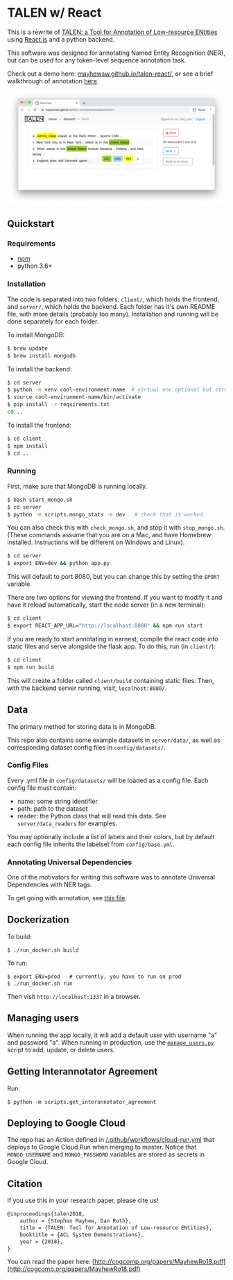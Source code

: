 # TALEN w/ React

This is a rewrite of [TALEN: a Tool for Annotation of Low-resource ENtities](https://github.com/cogcomp/talen) using [React.js](https://reactjs.org/) and a python backend.

This software was designed for annotating Named Entity Recognition (NER), but can be used for any token-level sequence annotation task.


Check out a demo here: [mayhewsw.github.io/talen-react/](https://mayhewsw.github.io/talen-react/), or see a brief walkthrough of annotation [here](https://www.youtube.com/watch?v=LKj4b6m1hoo).

![Screenshot of web interface](/talen-screenshot.png?raw=true "Screenshot")

## Quickstart

### Requirements

- [npm](https://www.npmjs.com/get-npm)
- python 3.6+

### Installation

The code is separated into two folders: `client/`, which holds the frontend, and `server/`, which holds the backend.
Each folder has it's own README file, with more details (probably too many).
Installation and running will be done separately for each folder.

To install MongoDB:

```bash 
$ brew update
$ brew install mongodb
```

To install the backend:

```bash
$ cd server
$ python -m venv cool-environment-name  # virtual env optional but strongly recommended
$ source cool-environment-name/bin/activate
$ pip install -r requirements.txt
cd ..
```

To install the frontend:

```bash
$ cd client
$ npm install
$ cd ..
```

### Running

First, make sure that MongoDB is running locally.

```bash
$ bash start_mongo.sh
$ cd server
$ python -m scripts.mongo_stats -e dev   # check that it worked.
```

You can also check this with `check_mongo.sh`, and stop it with `stop_mongo.sh`. (These commands assume that you 
are on a Mac, and have Homebrew installed. Instructions will be different on Windows and Linux).

```bash
$ cd server
$ export ENV=dev && python app.py
```

This will default to port 8080, but you can change this by setting the `$PORT` variable.

There are two options for viewing the frontend. If you want to modify it and have it
reload automatically, start the node server (in a new terminal):

```bash
$ cd client
$ export REACT_APP_URL="http://localhost:8080" && npm run start
```

If you are ready to start annotating in earnest, compile the react code into static files and serve alongside the flask app. To do this, run (in `client/`):

```bash
$ cd client
$ npm run build
```

This will create a folder called `client/build` containing static files.
Then, with the backend server running, visit, `localhost:8080/`.

## Data

The primary method for storing data is in MongoDB.

This repo also contains some example datasets in `server/data/`, as well as corresponding dataset config files in `config/datasets/`.

### Config Files

Every .yml file in `config/datasets/` will be loaded as a config file. Each config file must contain:

- name: some string identifier
- path: path to the dataset
- reader: the Python class that will read this data. See `server/data_readers` for examples.

You may optionally include a list of labels and their colors, but by default each config file inherits the
labelset from `config/base.yml`.

### Annotating Universal Dependencies

One of the motivators for writing this software was to annotate Universal Dependencies with NER tags.

To get going with annotation, see [this file](server/README.md).

## Dockerization

To build:
```
$ ./run_docker.sh build
```

To run:
```
$ export ENV=prod   # currently, you have to run on prod
$ ./run_docker.sh run
```

Then visit `http://localhost:1337` in a browser.

## Managing users

When running the app locally, it will add a default user with username "a" and password "a". When running in production,
use the [`manage_users.py`](server/scripts/manage_users.py) script to add, update, or delete users.

## Getting Interannotator Agreement

Run:
```
$ python -m scripts.get_interannotator_agreement
```

## Deploying to Google Cloud

The repo has an Action defined in [/.github/workflows/cloud-run.yml]() that deploys to Google Cloud Run when merging to master. Notice that `MONGO_USERNAME` and `MONGO_PASSWORD` variables are stored as secrets in Google Cloud.

## Citation

If you use this in your research paper, please cite us!

```
@inproceedings{talen2018,
    author = {Stephen Mayhew, Dan Roth},
    title = {TALEN: Tool for Annotation of Low-resource ENtities},
    booktitle = {ACL System Demonstrations},
    year = {2018},
}
```

You can read the paper here: [http://cogcomp.org/papers/MayhewRo18.pdf](http://cogcomp.org/papers/MayhewRo18.pdf)
